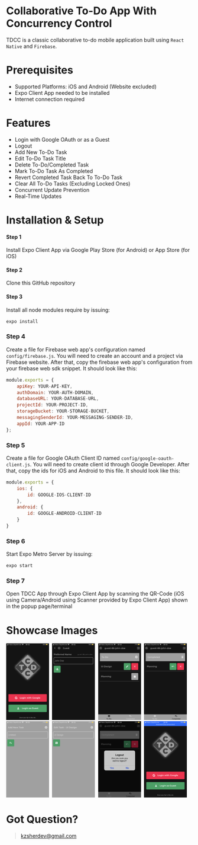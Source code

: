 # Collaborative To-Do App With Concurrency Control
TDCC is a classic collaborative to-do mobile application built using `React Native` and `Firebase`.

# Prerequisites
- Supported Platforms: iOS and Android (Website excluded)
- Expo Client App needed to be installed
- Internet connection required

# Features
- Login with Google OAuth or as a Guest
- Logout
- Add New To-Do Task
- Edit To-Do Task Title
- Delete To-Do/Completed Task
- Mark To-Do Task As Completed
- Revert Completed Task Back To To-Do Task
- Clear All To-Do Tasks (Excluding Locked Ones)
- Concurrent Update Prevention
- Real-Time Updates

# Installation & Setup
#### Step 1
Install Expo Client App via Google Play Store (for Android) or App Store (for iOS)

#### Step 2
Clone this GitHub repository

#### Step 3
Install all node modules require by issuing:
```bash
expo install
```

### Step 4
Create a file for Firebase web app's configuration named `config/firebase.js`. You will need to create an account and a project via Firebase website. After that, copy the firebase web app's configuration from your firebase web sdk snippet. It should look like this:

```js
module.exports = {
    apiKey: YOUR-API-KEY,
    authDomain: YOUR-AUTH-DOMAIN,
    databaseURL: YOUR-DATABASE-URL,
    projectId: YOUR-PROJECT-ID,
    storageBucket: YOUR-STORAGE-BUCKET,
    messagingSenderId: YOUR-MESSAGING-SENDER-ID,
    appId: YOUR-APP-ID
};
```

### Step 5
Create a file for Google OAuth Client ID named `config/google-oauth-client.js`. You will need to create client id through Google Developer. After that, copy the ids for iOS and Android to this file. It should look like this:

```js
module.exports = {
    ios: {
        id: GOOGLE-IOS-CLIENT-ID
    },
    android: {
        id: GOOGLE-ANDROID-CLIENT-ID
    }
}
```

### Step 6
Start Expo Metro Server by issuing:
```bash
expo start
```

### Step 7
Open TDCC App through Expo Client App by scanning the QR-Code (iOS using Camera/Android using Scanner provided by Expo Client App) shown in the popup page/terminal

# Showcase Images
<kbd>
  <img src="./assets/images/IMG_0184.PNG" alt='home' width='23%'/>
  <img src="./assets/images/IMG_0185.PNG" alt='guest login' width='23%'/>
  <img src="./assets/images/IMG_0186.PNG" alt='todo task screen' width='23%'/>
  <img src="./assets/images/IMG_0187.PNG" alt='completed task screen' width='23%'/>
  <img src="./assets/images/IMG_0188.PNG" alt='add new task modal' width='23%'/>
  <img src="./assets/images/IMG_0189.PNG" alt='edit task modal' width='23%'/>
  <img src="./assets/images/IMG_0190.PNG" alt='logout alert' width='23%'/>
  <img src="./assets/images/IMG_0191.PNG" alt='disconnection banner' width='23%'/>
</kbd>

# Got Question?
> kzsherdev@gmail.com
